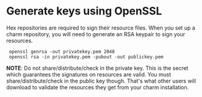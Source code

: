 Generate keys using OpenSSL
===========================
Hex repositories are required to sign their resource files. When you set up a charm repository, you will need to generate
an RSA keypair to sign your resources.

     openssl genrsa -out privatekey.pem 2048
     openssl rsa -in privatekey.pem -pubout -out publickey.pem

**NOTE**: Do not share/distribute/check in the private key. This is the secret which guarantees the signatures
on resources are valid.  You must share/distribute/check in the public key though.  That's what other users will
download to validate the resources they get from your charm installation.

